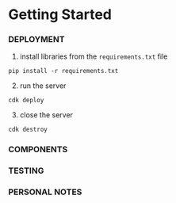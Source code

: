 # Getting Started

### DEPLOYMENT

1. install libraries from the `requirements.txt` file

```
pip install -r requirements.txt
```

2. run the server

```
cdk deploy
```

3. close the server

```
cdk destroy
```

### COMPONENTS

### TESTING

### PERSONAL NOTES
